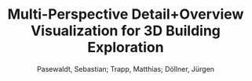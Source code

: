 ---
layout: technique
title: "Multi-Perspective Detail+Overview Visualization for 3D Building Exploration"
system: "False"
technique: "True"
design_study: "False"
evaluation: "False"
data: "False"
analysis: "False"
generation: "False"
curation_and_transformation: "False"
management: "False"
modeling: "False"
urban_analysis: "False"
visualization: "True"
sunlight_access: "True"
wind_ventilation: "False"
view_impact: "False"
energy: "False"
damage_and_disaster_management: "False"
climate: "False"
sound: "False"
property_cadastre: "False"
others: "True"
lookup: "False"
browse: "True"
locate: "False"
explore: "True"
identify: "True"
compare: "False"
summarize: "False"
distribution: "True"
trends: "False"
outliers: "False"
extremes: "False"
features: "True"
target_discovery: "True"
target_access: "True"
spatial_relation: "False"
buildings: "True"
streets: "False"
nature: "False"
uniform_discretization: "True"
structural_subdivision: "False"
univariate: "True"
multivariate: "False"
volumetric: "False"
temporal: "False"
sensing: "False"
statistical: "False"
simulation_based: "True"
learning_based: "False"
surveyed: "False"
site: "True"
block: "False"
multi_block: "False"
city: "False"
va_wo_model: "True"
post_model: "False"
model_integrated: "False"
assisted_models: "False"
overlay: "True"
embedded: "False"
linked: "True"
temporal_jx: "False"
spatial_jx: "True"
filter: "False"
aggregate: "False"
embed: "False"
glyphs: "False"
bar_charts: "False"
scatterplots: "False"
matrix: "False"
parallel_coordinates: "False"
map_2d: "False"
map_3d: "True"
walking: "False"
steering: "False"
selection_based: "True"
manipulation_based: "True"
distortion: "True"
ghosting: "False"
culling: "False"
birds_view: "False"
multi_view: "True"
assisted_steering: "True"
other: "False"
vr_cave: "False"
ar: "False"
desktop: "False"
mobile: "False"
case_study: "False"
user_study: "False"
statistical_evaluation: "True"
expert_interviews: "False"
key: "73JXWP5V"
item_type: "journalArticle"
publication_year: "2013"
author: "Pasewaldt, Sebastian; Trapp, Matthias; Döllner, Jürgen"
publication_title: "Theory and Practice of Computer Graphics"
isbn: "nan"
issn: "nan"
doi: "10.2312/LOCALCHAPTEREVENTS.TPCG.TPCG13.057-064"
url_paper: "http://diglib.eg.org/handle/10.2312/LocalChapterEvents.TPCG.TPCG13.057-064"
abstract_note: "Virtual 3D building models, as key elements of virtual 3D city models, are used in a growing number of application domains, such as geoanalysis, disaster management and architectural planning. Visualization systems for such building models often rely on perspective or orthogonal projections using a single viewpoint. Therefore, the exploration of a complete model requires a user to change the viewpoint multiple times and to memorize the content of each view to obtain a comprehensive mental model. Since this is usually a time-consuming task, which implies context switching, current visualization systems use multiple viewports to simultaneously depict an object from different perspectives. Our approach extends the idea of multiple viewports by combining two linked views for the interactive exploration of virtual 3D buildings model and their façades. In contrast to traditional approaches, we automatically generate a multi-perspective view that simultaneously depicts all façades of the building in one overview image. This facilitates the process of obtaining overviews and supports fast and direct navigation to various points-of-interest. We describe the concept and implementations of our Multiple-Center-of-Projection camera model for real-time multi-perspective image synthesis. Further, we provide insights into different interaction techniques for linked multi-perspective views and outline approaches of future work."
date_added: "2023-01-29 23:57:32"
date_modified: "2023-01-29 23:57:32"
access_date: "2023-01-29 23:57:32"
pages: "8 pages"
num_pages: "nan"
issue: "nan"
volume: "nan"
number_of_volumes: "nan"
journal_abbreviation: "nan"
short_title: "nan"
series: "nan"
series_number: "nan"
series_text: "nan"
series_title: "nan"
publisher: "nan"
place: "nan"
language: "en"
rights: "nan"
type: "nan"
archive: "nan"
archive_location: "nan"
library_catalog: "DOI.org (Datacite)"
call_number: "nan"
extra: "Artwork Size: 8 pages ISBN: 9783905673982 Publisher: The Eurographics Association"
notes: "nan"
link_attachments: "nan"
manual_tags: "nan"
automatic_tags: "Digitizing and scanning; Graphical user interfaces (GUI); H.5.2 [Information Interfaces and Presentation]; I.3.3 [Computer Graphics]; I.3.6 [Computer Graphics]; Interaction Techniques; Methodology and Techniques; Picture/Image Generation; User Interfaces; Viewing algorithms"
editor: "nan"
series_editor: "nan"
translator: "nan"
contributor: "nan"
attorney_agent: "nan"
book_author: "nan"
cast_member: "nan"
commenter: "nan"
composer: "nan"
cosponsor: "nan"
counsel: "nan"
interviewer: "nan"
producer: "nan"
recipient: "nan"
reviewed_author: "nan"
scriptwriter: "nan"
words_by: "nan"
guest: "nan"
number: "nan"
edition: "nan"
running_time: "nan"
scale: "nan"
medium: "nan"
artwork_size: "nan"
filing_date: "nan"
application_number: "nan"
assignee: "nan"
issuing_authority: "nan"
country: "nan"
meeting_name: "nan"
conference_name: "nan"
court: "nan"
references: "nan"
reporter: "nan"
legal_status: "nan"
priority_numbers: "nan"
programming_language: "nan"
version: "nan"
system: "nan"
code: "nan"
code_number: "nan"
section: "nan"
session: "nan"
committee: "nan"
history: "nan"
legislative_body: "nan"
---
